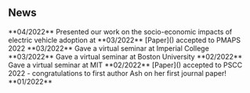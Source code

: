 


<h2>News</h2>
**04/2022** Presented our work on the socio-economic impacts of electric vehicle adoption at 
**03/2022** [Paper]() accepted to PMAPS 2022
**03/2022** Gave a virtual seminar at Imperial College
**03/2022** Gave a virtual seminar at Boston University
**02/2022** Gave a virtual seminar at MIT
**02/2022** [Paper]() accepted to PSCC 2022 - congratulations to first author Ash on her first journal paper!
**01/2022**